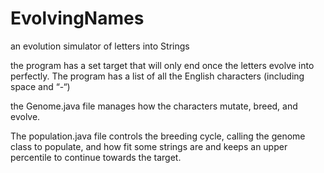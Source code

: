# EvolvingNames
an evolution simulator of letters into Strings

the program has a set target that will only end once the letters evolve into perfectly. The program has a list of all the English characters (including space and “-“)

the Genome.java file manages how the characters mutate, breed, and evolve.

The population.java file controls the breeding cycle, calling the genome class to populate, and how fit some strings are and keeps an upper percentile to continue towards the target. 
